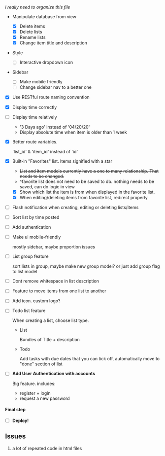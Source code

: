 *i really need to organize this file*

+ Manipulate database from view

    - [x] Delete items
    - [x] Delete lists
    - [x] Rename lists
    - [x] Change item title and description

+ Style

    - [ ] Interactive dropdown icon

+ Sidebar

    - [ ] Make mobile friendly
    - [ ] Change sidebar nav to a better one

- [x] Use RESTful route naming convention
- [x] Display time correctly
- [ ] Display time relatively

    + '3 Days ago' instead of '04/20/20'
    + Display absolute time when item is older than 1 week

- [x] Better route variables. 

    'list_id' & 'item_id' instead of 'id'

- [x] Built-in "Favorites" list. Items signified with a star

    + ~~List and item models currently have a one to many relationship. That needs to be changed.~~
    + ^favorite list does not need to be saved to db. nothing needs to be saved, can do logic in view
    - [x] Show which list the item is from when displayed in the favorite list.
    - [x] When editing/deleting items from favorite list, redirect properly

- [ ] Flash notification when creating, editing or deleting lists/items
- [ ] Sort list by time posted
- [ ] Add authentication
- [ ] Make ui mobile-friendly

    mostly sidebar, maybe proportion issues

- [ ] List group feature

    sort lists in group, maybe make new group model? or just add group flag to list model

- [ ] Dont remove whitespace in list description
- [ ] Feature to move items from one list to another
- [ ] Add icon. custom logo?
- [ ] Todo list feature

    When creating a list, choose list type.

    + List
	
	    Bundles of Title + description

    + Todo
	
	    Add tasks with due dates that you can tick off, automatically move to "done" section of list

- [ ] **Add User Authentication with accounts**

    Big feature. includes:

    + register + login
    + request a new password

#### Final step

- [ ] **Deploy!**

## Issues

1. a lot of repeated code in html files
